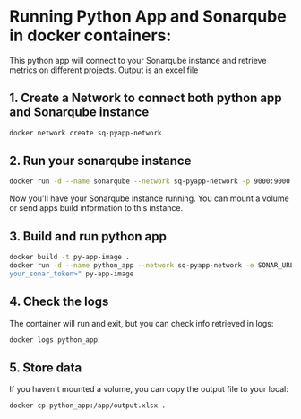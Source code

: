 # Running Python App and Sonarqube in docker containers: 

This python app will connect to your Sonarqube instance and retrieve metrics on different projects. Output is an excel file

## 1. Create a Network to connect both python app and Sonarqube instance

```sh
docker network create sq-pyapp-network
```

## 2. Run your sonarqube instance
```sh
docker run -d --name sonarqube --network sq-pyapp-network -p 9000:9000 sonarqube:lts
```

Now you'll have your Sonarqube instance running. You can mount a volume or send apps build information to this instance.

## 3. Build and run python app

```sh
docker build -t py-app-image .
docker run -d --name python_app --network sq-pyapp-network -e SONAR_URL="http://localhost:9000" -e SONAR_TOKEN="<
your_sonar_token>" py-app-image
```

## 4. Check the logs

The container will run and exit, but you can check info retrieved in logs:

```sh
docker logs python_app
```

## 5. Store data

If you haven't mounted a volume, you can copy the output file to your local:

```sh
docker cp python_app:/app/output.xlsx .
```